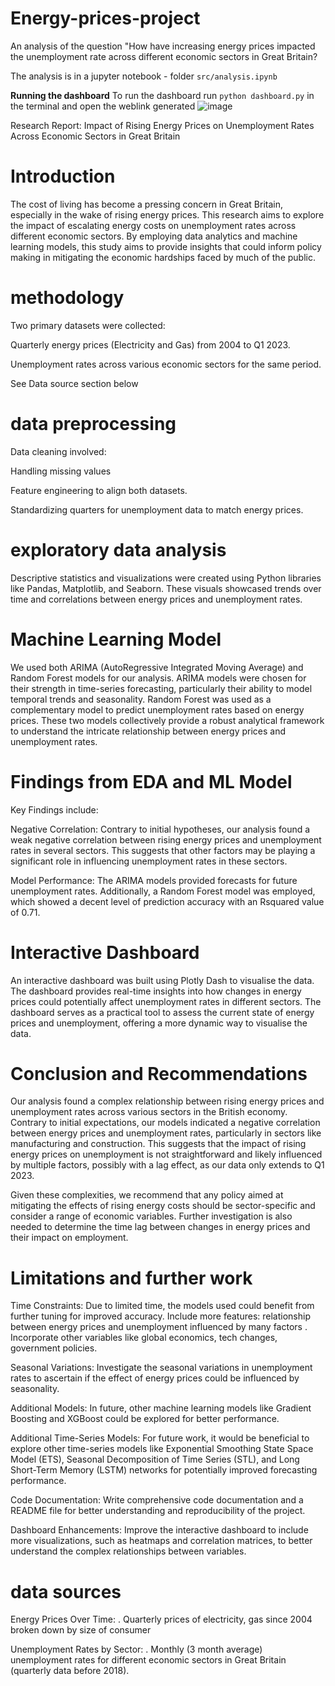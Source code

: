# Energy-prices-project
An analysis of the question "How have increasing energy prices impacted the unemployment rate across different economic sectors in Great Britain?

The analysis is in a jupyter notebook - folder `src/analysis.ipynb`

**Running the dashboard**
To run the dashboard run `python dashboard.py` in the terminal and open the weblink generated
![image](https://github.com/Ellie-Brakoniecki/Energy-prices-project/assets/112866399/61921b2d-6e38-4dd2-be53-8d52a1879a5c)


Research Report: Impact of Rising Energy Prices on Unemployment Rates Across Economic Sectors in Great Britain

# Introduction

The cost of living has become a pressing concern in Great Britain, especially in the wake of rising energy prices. This research aims to explore the impact of escalating energy costs on unemployment rates across different economic sectors. By employing data analytics and machine learning models, this study aims to provide insights that could inform policy making in mitigating the economic hardships faced by much of the public.

# methodology

Two primary datasets were collected: 

Quarterly energy prices (Electricity and Gas) from 2004 to Q1 2023.

Unemployment rates across various economic sectors for the same period. 

See Data source section below

# data preprocessing

Data cleaning involved: 

Handling missing values

Feature engineering to align both datasets. 

Standardizing quarters for unemployment data to match energy prices.

# exploratory data analysis

Descriptive statistics and visualizations were created using Python libraries like Pandas, Matplotlib, and Seaborn. These visuals showcased trends over time and correlations between energy prices and unemployment rates.



# Machine Learning Model

We used both ARIMA (AutoRegressive Integrated Moving Average) and Random Forest models for our analysis. ARIMA models were chosen for their strength in time-series forecasting, particularly their ability to model temporal trends and seasonality. Random Forest was used as a complementary model to predict unemployment rates based on energy prices. These two models collectively provide a robust analytical framework to understand the intricate relationship between energy prices and unemployment rates.

# Findings from EDA and ML Model

Key Findings include:

Negative Correlation: Contrary to initial hypotheses, our analysis found a weak negative correlation between rising energy prices and unemployment rates in several sectors. This suggests that other factors may be playing a significant role in influencing unemployment rates in these sectors.

Model Performance: The ARIMA models provided forecasts for future unemployment rates. Additionally, a Random Forest model was employed, which showed a decent level of prediction accuracy with an Rsquared value of 0.71.

# Interactive Dashboard

An interactive dashboard was built using Plotly Dash to visualise the data. The dashboard provides real-time insights into how changes in energy prices could potentially affect unemployment rates in different sectors. The dashboard serves as a practical tool to assess the current state of energy prices and unemployment, offering a more dynamic way to visualise the data. 





# Conclusion and Recommendations

Our analysis found a complex relationship between rising energy prices and unemployment rates across various sectors in the British economy. Contrary to initial expectations, our models indicated a negative correlation between energy prices and unemployment rates, particularly in sectors like manufacturing and construction. This suggests that the impact of rising energy prices on unemployment is not straightforward and likely influenced by multiple factors, possibly with a lag effect, as our data only extends to Q1 2023.

Given these complexities, we recommend that any policy aimed at mitigating the effects of rising energy costs should be sector-specific and consider a range of economic variables. Further investigation is also needed to determine the time lag between changes in energy prices and their impact on employment.

# Limitations and further work

Time Constraints: Due to limited time, the models used could benefit from further tuning for improved accuracy.
Include more features: relationship between energy prices and unemployment influenced by many factors . Incorporate other variables like global economics, tech changes, government policies. 

Seasonal Variations: Investigate the seasonal variations in unemployment rates to ascertain if the effect of energy prices could be influenced by seasonality.

Additional Models: In future, other machine learning models like Gradient Boosting and XGBoost could be explored for better performance.

Additional Time-Series Models: For future work, it would be beneficial to explore other time-series models like Exponential Smoothing State Space Model (ETS), Seasonal Decomposition of Time Series (STL), and Long Short-Term Memory (LSTM) networks for potentially improved forecasting performance.

Code Documentation: Write comprehensive code documentation and a README file for better understanding and reproducibility of the project.

Dashboard Enhancements: Improve the interactive dashboard to include more visualizations, such as heatmaps and correlation matrices, to better understand the complex relationships between variables.

# data sources

Energy Prices Over Time: . Quarterly prices of electricity, gas since 2004 broken down by size of consumer 

Unemployment Rates by Sector: . Monthly (3 month average) unemployment rates for different economic sectors in Great Britain (quarterly data before 2018).


